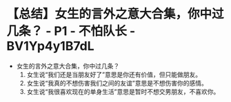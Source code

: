 # 【总结】女生的言外之意大合集，你中过几条？ - P1 - 不怕队长 - BV1Yp4y1B7dL

-   女生的言外之意大合集，你中过几条？
    1.  女生说“我们还是当朋友好了”意思是你还有价值，但只能做朋友。
    2.  女生说“我真的不想伤害我们之间的友谊”意思是不想伤害你的感情。
    3.  女生说“我很喜欢现在的单身生活”意思是暂时不想交男朋友，不喜欢你。
